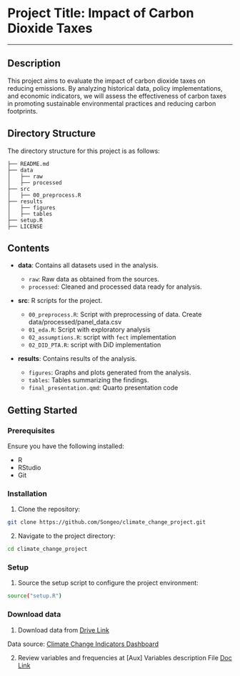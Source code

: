 # Project Title: Impact of Carbon Dioxide Taxes

---

## Description

This project aims to evaluate the impact of carbon dioxide taxes on reducing 
emissions. By analyzing historical data, policy implementations, and economic
indicators, we will assess the effectiveness of carbon taxes in promoting 
sustainable environmental practices and reducing carbon footprints.

## Directory Structure

The directory structure for this project is as follows:

```
├── README.md
├── data
│   ├── raw
│   ├── processed
├── src
│   ├── 00_preprocess.R
├── results
│   ├── figures
│   ├── tables
├── setup.R
├── LICENSE
```

## Contents

- **data**: Contains all datasets used in the analysis.
  - `raw`: Raw data as obtained from the sources.
  - `processed`: Cleaned and processed data ready for analysis.

- **src**: R scripts for the project.
  - `00_preprocess.R`: Script with preprocessing of data. Create data/processed/panel_data.csv
  - `01_eda.R`: Script with exploratory analysis
  - `02_assumptions.R`: script with `fect` implementation
  - `02_DID_PTA.R`: script with DiD implementation

- **results**: Contains results of the analysis.
  - `figures`: Graphs and plots generated from the analysis.
  - `tables`: Tables summarizing the findings.
  - `final_presentation.qmd`: Quarto presentation code

## Getting Started

### Prerequisites

Ensure you have the following installed:

- R
- RStudio
- Git

### Installation

1. Clone the repository:

```sh
git clone https://github.com/Songeo/climate_change_project.git
```

2.	Navigate to the project directory:

```sh
cd climate_change_project
```

### Setup

1.	Source the setup script to configure the project environment:

```sh
source("setup.R")
```

### Download data

1. Download data from 
[Drive Link](https://drive.google.com/drive/folders/1EpnqGvAHDo0NDhW5E86HlN9H6RxGvfex?usp=drive_link)

Data source: [Climate Change Indicators Dashboard](https://climatedata.imf.org/pages/access-data) 


2. Review variables and frequencies at [Aux] Variables description File [Doc Link](https://docs.google.com/spreadsheets/d/1Wi-eEsxhlAh1JGq6Y8fvvN3mqcajraz1aXOsq9fTLU8/edit?usp=sharing)
